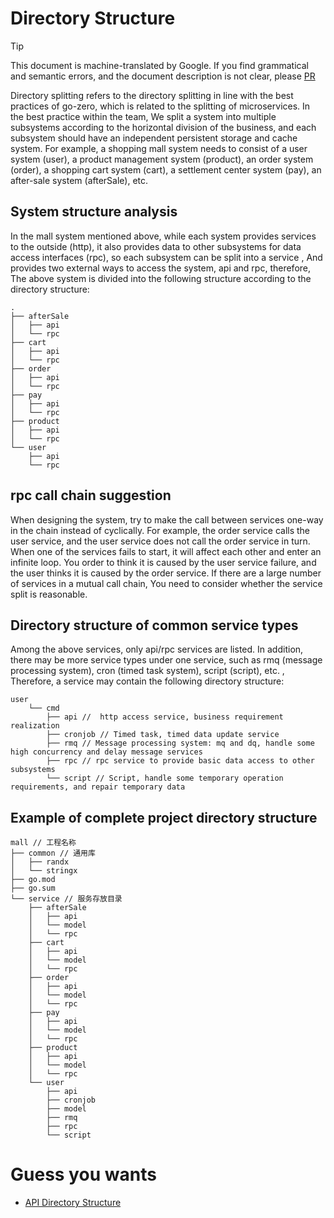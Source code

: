 # Directory Structure
> [!TIP]
> This document is machine-translated by Google. If you find grammatical and semantic errors, and the document description is not clear, please [PR](doc-contibute.md)

Directory splitting refers to the directory splitting in line with the best practices of go-zero, which is related to the splitting of microservices. In the best practice within the team,
We split a system into multiple subsystems according to the horizontal division of the business, and each subsystem should have an independent persistent storage and cache system.
For example, a shopping mall system needs to consist of a user system (user), a product management system (product), an order system (order), a shopping cart system (cart), a settlement center system (pay), an after-sale system (afterSale), etc.

## System structure analysis
In the mall system mentioned above, while each system provides services to the outside (http), it also provides data to other subsystems for data access interfaces (rpc), so each subsystem can be split into a service , And provides two external ways to access the system, api and rpc, therefore,
The above system is divided into the following structure according to the directory structure:

```text
.
├── afterSale
│   ├── api
│   └── rpc
├── cart
│   ├── api
│   └── rpc
├── order
│   ├── api
│   └── rpc
├── pay
│   ├── api
│   └── rpc
├── product
│   ├── api
│   └── rpc
└── user
    ├── api
    └── rpc
```

## rpc call chain suggestion
When designing the system, try to make the call between services one-way in the chain instead of cyclically. For example, the order service calls the user service, and the user service does not call the order service in turn.
When one of the services fails to start, it will affect each other and enter an infinite loop. You order to think it is caused by the user service failure, and the user thinks it is caused by the order service. If there are a large number of services in a mutual call chain,
You need to consider whether the service split is reasonable.

## Directory structure of common service types
Among the above services, only api/rpc services are listed. In addition, there may be more service types under one service, such as rmq (message processing system), cron (timed task system), script (script), etc. ,
Therefore, a service may contain the following directory structure:

```text
user
    └── cmd
        ├── api //  http access service, business requirement realization
        ├── cronjob // Timed task, timed data update service
        ├── rmq // Message processing system: mq and dq, handle some high concurrency and delay message services
        ├── rpc // rpc service to provide basic data access to other subsystems
        └── script // Script, handle some temporary operation requirements, and repair temporary data
```

## Example of complete project directory structure
```text
mall // 工程名称
├── common // 通用库
│   ├── randx
│   └── stringx
├── go.mod
├── go.sum
└── service // 服务存放目录
    ├── afterSale
    │   ├── api
    │   └── model
    │   └── rpc
    ├── cart
    │   ├── api
    │   └── model
    │   └── rpc
    ├── order
    │   ├── api
    │   └── model
    │   └── rpc
    ├── pay
    │   ├── api
    │   └── model
    │   └── rpc
    ├── product
    │   ├── api
    │   └── model
    │   └── rpc
    └── user
        ├── api
        ├── cronjob
        ├── model
        ├── rmq
        ├── rpc
        └── script
```

# Guess you wants
* [API Directory Structure](api-dir.md)
